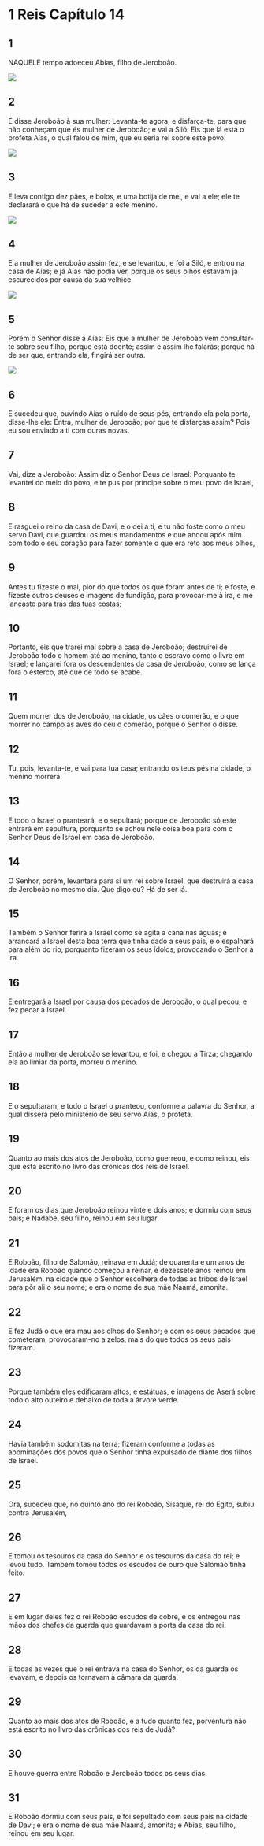 # 1 Reis Capítulo 14

## 1
NAQUELE tempo adoeceu Abias, filho de Jeroboão.

![](../.img/1Rs/14/1-0.jpg)

## 2
E disse Jeroboão à sua mulher: Levanta-te agora, e disfarça-te, para que não conheçam que és mulher de Jeroboão; e vai a Siló. Eis que lá está o profeta Aías, o qual falou de mim, que eu seria rei sobre este povo.

![](../.img/1Rs/14/2-0.jpg)

## 3
E leva contigo dez pães, e bolos, e uma botija de mel, e vai a ele; ele te declarará o que há de suceder a este menino.

![](../.img/1Rs/14/3-0.jpg)

## 4
E a mulher de Jeroboão assim fez, e se levantou, e foi a Siló, e entrou na casa de Aías; e já Aías não podia ver, porque os seus olhos estavam já escurecidos por causa da sua velhice.

![](../.img/1Rs/14/4-0.jpg)

## 5
Porém o Senhor disse a Aías: Eis que a mulher de Jeroboão vem consultar-te sobre seu filho, porque está doente; assim e assim lhe falarás; porque há de ser que, entrando ela, fingirá ser outra.

![](../.img/1Rs/14/5-0.jpg)

## 6
E sucedeu que, ouvindo Aías o ruído de seus pés, entrando ela pela porta, disse-lhe ele: Entra, mulher de Jeroboão; por que te disfarças assim? Pois eu sou enviado a ti com duras novas.

## 7
Vai, dize a Jeroboão: Assim diz o Senhor Deus de Israel: Porquanto te levantei do meio do povo, e te pus por príncipe sobre o meu povo de Israel,

## 8
E rasguei o reino da casa de Davi, e o dei a ti, e tu não foste como o meu servo Davi, que guardou os meus mandamentos e que andou após mim com todo o seu coração para fazer somente o que era reto aos meus olhos,

## 9
Antes tu fizeste o mal, pior do que todos os que foram antes de ti; e foste, e fizeste outros deuses e imagens de fundição, para provocar-me à ira, e me lançaste para trás das tuas costas;

## 10
Portanto, eis que trarei mal sobre a casa de Jeroboão; destruirei de Jeroboão todo o homem até ao menino, tanto o escravo como o livre em Israel; e lançarei fora os descendentes da casa de Jeroboão, como se lança fora o esterco, até que de todo se acabe.

## 11
Quem morrer dos de Jeroboão, na cidade, os cães o comerão, e o que morrer no campo as aves do céu o comerão, porque o Senhor o disse.

## 12
Tu, pois, levanta-te, e vai para tua casa; entrando os teus pés na cidade, o menino morrerá.

## 13
E todo o Israel o pranteará, e o sepultará; porque de Jeroboão só este entrará em sepultura, porquanto se achou nele coisa boa para com o Senhor Deus de Israel em casa de Jeroboão.

## 14
O Senhor, porém, levantará para si um rei sobre Israel, que destruirá a casa de Jeroboão no mesmo dia. Que digo eu? Há de ser já.

## 15
Também o Senhor ferirá a Israel como se agita a cana nas águas; e arrancará a Israel desta boa terra que tinha dado a seus pais, e o espalhará para além do rio; porquanto fizeram os seus ídolos, provocando o Senhor à ira.

## 16
E entregará a Israel por causa dos pecados de Jeroboão, o qual pecou, e fez pecar a Israel.

## 17
Então a mulher de Jeroboão se levantou, e foi, e chegou a Tirza; chegando ela ao limiar da porta, morreu o menino.

## 18
E o sepultaram, e todo o Israel o pranteou, conforme a palavra do Senhor, a qual dissera pelo ministério de seu servo Aías, o profeta.

## 19
Quanto ao mais dos atos de Jeroboão, como guerreou, e como reinou, eis que está escrito no livro das crônicas dos reis de Israel.

## 20
E foram os dias que Jeroboão reinou vinte e dois anos; e dormiu com seus pais; e Nadabe, seu filho, reinou em seu lugar.

## 21
E Roboão, filho de Salomão, reinava em Judá; de quarenta e um anos de idade era Roboão quando começou a reinar, e dezessete anos reinou em Jerusalém, na cidade que o Senhor escolhera de todas as tribos de Israel para pôr ali o seu nome; e era o nome de sua mãe Naamá, amonita.

## 22
E fez Judá o que era mau aos olhos do Senhor; e com os seus pecados que cometeram, provocaram-no a zelos, mais do que todos os seus pais fizeram.

## 23
Porque também eles edificaram altos, e estátuas, e imagens de Aserá sobre todo o alto outeiro e debaixo de toda a árvore verde.

## 24
Havia também sodomitas na terra; fizeram conforme a todas as abominações dos povos que o Senhor tinha expulsado de diante dos filhos de Israel.

## 25
Ora, sucedeu que, no quinto ano do rei Roboão, Sisaque, rei do Egito, subiu contra Jerusalém,

## 26
E tomou os tesouros da casa do Senhor e os tesouros da casa do rei; e levou tudo. Também tomou todos os escudos de ouro que Salomão tinha feito.

## 27
E em lugar deles fez o rei Roboão escudos de cobre, e os entregou nas mãos dos chefes da guarda que guardavam a porta da casa do rei.

## 28
E todas as vezes que o rei entrava na casa do Senhor, os da guarda os levavam, e depois os tornavam à câmara da guarda.

## 29
Quanto ao mais dos atos de Roboão, e a tudo quanto fez, porventura não está escrito no livro das crônicas dos reis de Judá?

## 30
E houve guerra entre Roboão e Jeroboão todos os seus dias.

## 31
E Roboão dormiu com seus pais, e foi sepultado com seus pais na cidade de Davi; e era o nome de sua mãe Naamá, amonita; e Abias, seu filho, reinou em seu lugar.

